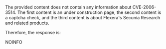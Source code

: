 The provided content does not contain any information about CVE-2006-3514. The first content is an under construction page, the second content is a captcha check, and the third content is about Flexera's Secunia Research and related products.

Therefore, the response is:

NOINFO
